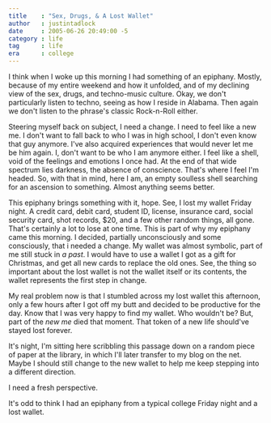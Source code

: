 ```yaml
---
title    : "Sex, Drugs, & A Lost Wallet"
author   : justintadlock
date     : 2005-06-26 20:49:00 -5
category : life
tag      : life
era      : college
---
```


I think when I woke up this morning I had something of an epiphany. Mostly, because of my entire weekend and how it unfolded, and of my declining view of the sex, drugs, and techno-music culture. Okay, we don't particularly listen to techno, seeing as how I reside in Alabama. Then again we don't listen to the phrase's classic Rock-n-Roll either.

Steering myself back on subject, I need a change. I need to feel like a new me. I don't want to fall back to who I was in high school, I don't even know that guy anymore. I've also acquired experiences that would never let me be him again. I, don't want to be who I am anymore either. I feel like a shell, void of the feelings and emotions I once had. At the end of that wide spectrum lies darkness, the absence of conscience. That's where I feel I'm headed. So, with that in mind, here I am, an empty soulless shell searching for an ascension to something. Almost anything seems better.

This epiphany brings something with it, hope. See, I lost my wallet Friday night.  A credit card, debit card, student ID, license, insurance card, social security card, shot records, $20, and a few other random things, all gone. That's certainly a lot to lose at one time.  This is part of why my epiphany came this morning. I decided, partially unconsciously and some consciously, that i needed a change.  My wallet was almost symbolic, part of me still stuck in <em> a past</em>. I would have to use a wallet I got as a gift for Christmas, and get all new cards to replace the old ones. See, the thing so important about the lost wallet is not the wallet itself or its contents, the wallet represents the first step in change.

My real problem now is that I stumbled across my lost wallet this afternoon, only a few hours after I got off my butt and decided to be productive for the day. Know that I was very happy to find my wallet.  Who wouldn't be? But, part of the <em> new me</em> died that moment. That token of a new life should've stayed lost forever.

It's night, I'm sitting here scribbling this passage down on a random piece of paper at the library, in which I'll later transfer to my blog on the net. Maybe I should still change to the new wallet to help me keep stepping into a different direction.

I need a fresh perspective.

It's odd to think I had an epiphany from a typical college Friday night and a lost wallet.
